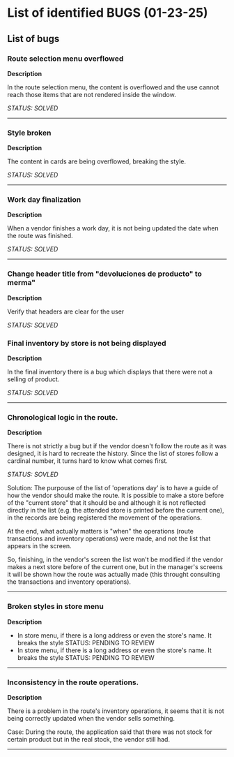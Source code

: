 # List of identified BUGS (01-23-25)


## List of bugs 

### Route selection menu overflowed
**Description**

In the route selection menu, the content is overflowed and the use cannot reach those items that are not rendered inside the window.

_STATUS: SOLVED_
___
### Style broken
**Description**

The content in cards are being overflowed, breaking the style.

_STATUS: SOLVED_
___
### Work day finalization
**Description**

When a vendor finishes a work day, it is not being updated the date when the route was finished.

_STATUS: SOLVED_
___
### Change header title from "devoluciones de producto" to merma"
**Description**

Verify that headers are clear for the user

_STATUS: SOLVED_

### Final inventory by store is not being displayed
**Description**

In the final inventory there is a bug which displays that there were not a selling of product.

_STATUS: SOLVED_

____

### Chronological logic in the route.
**Description**

There is not strictly a bug but if the vendor doesn't follow the route as it was designed, it is hard to recreate the history.
Since the list of stores follow a cardinal number, it turns hard to know what comes first.

_STATUS: SOVLED_

Solution:
The purpouse of the list of 'operations day' is to have a guide of how the vendor should make the route. It is possible to make a store before of the "current store" that it should be and although it is not reflected directly in the list (e.g. the attended store is printed before the current one), in the records are being registered the movement of the operations.

At the end, what actually matters is "when" the operations (route transactions and inventory operations) were made, and not the list that appears in the screen.

So, finishing, in the vendor's screen the list won't be modified if the vendor makes a next store before of the current one, but in the manager's screens it will be shown how the route was actually made (this throught consulting the transactions and inventory operations).

___

### Broken styles in store menu
**Description**

- In store menu, if there is a long address or even the store's name. It breaks the style
STATUS: PENDING TO REVIEW
- In store menu, if there is a long address or even the store's name. It breaks the style
STATUS: PENDING TO REVIEW

___

### Inconsistency in the route operations.
**Description**

There is a problem in the route's inventory operations, it seems that it is not being correctly updated when the vendor sells something.
	
Case:
During the route, the application said that there was not stock for certain product but in the real stock, the vendor still had.

___

